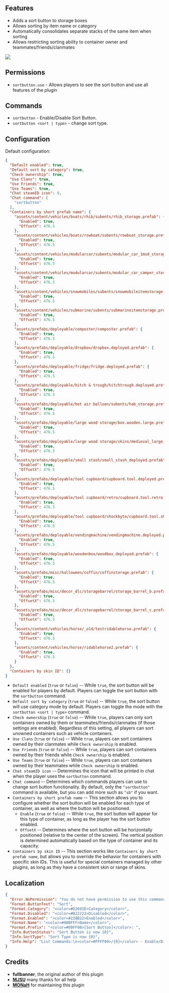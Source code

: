 ## Features

- Adds a sort button to storage boxes
- Allows sorting by item name or category
- Automatically consolidates separate stacks of the same item when sorting
- Allows restricting sorting ability to container owner and teammates/friends/clanmates

![](https://i.imgur.com/dPeNv8G.png)

## Permissions

* `sortbutton.use` - Allows players to see the sort button and use all features of the plugin

## Commands

* `sortbutton` - Enable/Disable Sort Button.
* `sortbutton <sort | type>` - change sort type.

## Configuration

Default configuration:

```json
{
  "Default enabled": true,
  "Default sort by category": true,
  "Check ownership": true,
  "Use Clans": true,
  "Use Friends": true,
  "Use Teams": true,
  "Chat steamID icon": 0,
  "Chat command": [
    "sortbutton"
  ],
  "Containers by short prefab name": {
    "assets/content/vehicles/boats/rhib/subents/rhib_storage.prefab": {
      "Enabled": true,
      "OffsetX": 476.5
    },
    "assets/content/vehicles/boats/rowboat/subents/rowboat_storage.prefab": {
      "Enabled": true,
      "OffsetX": 476.5
    },
    "assets/content/vehicles/modularcar/subents/modular_car_1mod_storage.prefab": {
      "Enabled": true,
      "OffsetX": 476.5
    },
    "assets/content/vehicles/modularcar/subents/modular_car_camper_storage.prefab": {
      "Enabled": true,
      "OffsetX": 476.5
    },
    "assets/content/vehicles/snowmobiles/subents/snowmobileitemstorage.prefab": {
      "Enabled": true,
      "OffsetX": 476.5
    },
    "assets/content/vehicles/submarine/subents/submarineitemstorage.prefab": {
      "Enabled": true,
      "OffsetX": 476.5
    },
    "assets/prefabs/deployable/composter/composter.prefab": {
      "Enabled": true,
      "OffsetX": 476.5
    },
    "assets/prefabs/deployable/dropbox/dropbox.deployed.prefab": {
      "Enabled": true,
      "OffsetX": 476.5
    },
    "assets/prefabs/deployable/fridge/fridge.deployed.prefab": {
      "Enabled": true,
      "OffsetX": 476.5
    },
    "assets/prefabs/deployable/hitch & trough/hitchtrough.deployed.prefab": {
      "Enabled": true,
      "OffsetX": 476.5
    },
    "assets/prefabs/deployable/hot air balloon/subents/hab_storage.prefab": {
      "Enabled": true,
      "OffsetX": 476.5
    },
    "assets/prefabs/deployable/large wood storage/box.wooden.large.prefab": {
      "Enabled": true,
      "OffsetX": 476.5
    },
    "assets/prefabs/deployable/large wood storage/skins/medieval_large_wood_box/medieval.box.wooden.large.prefab": {
      "Enabled": true,
      "OffsetX": 476.5
    },
    "assets/prefabs/deployable/small stash/small_stash_deployed.prefab": {
      "Enabled": true,
      "OffsetX": 476.5
    },
    "assets/prefabs/deployable/tool cupboard/cupboard.tool.deployed.prefab": {
      "Enabled": true,
      "OffsetX": 476.5
    },
    "assets/prefabs/deployable/tool cupboard/retro/cupboard.tool.retro.deployed.prefab": {
      "Enabled": true,
      "OffsetX": 476.5
    },
    "assets/prefabs/deployable/tool cupboard/shockbyte/cupboard.tool.shockbyte.deployed.prefab": {
      "Enabled": true,
      "OffsetX": 476.5
    },
    "assets/prefabs/deployable/vendingmachine/vendingmachine.deployed.prefab": {
      "Enabled": true,
      "OffsetX": 476.5
    },
    "assets/prefabs/deployable/woodenbox/woodbox_deployed.prefab": {
      "Enabled": true,
      "OffsetX": 476.5
    },
    "assets/prefabs/misc/halloween/coffin/coffinstorage.prefab": {
      "Enabled": true,
      "OffsetX": 476.5
    },
    "assets/prefabs/misc/decor_dlc/storagebarrel/storage_barrel_b.prefab": {
      "Enabled": true,
      "OffsetX": 476.5
    },
    "assets/prefabs/misc/decor_dlc/storagebarrel/storage_barrel_c.prefab": {
      "Enabled": true,
      "OffsetX": 476.5
    },
    "assets/content/vehicles/horse/_old/testridablehorse.prefab": {
      "Enabled": true,
      "OffsetX": 476.5
    },
    "assets/content/vehicles/horse/ridablehorse2.prefab": {
      "Enabled": true,
      "OffsetX": 476.5
    }
  },
  "Containers by skin ID": {}
}
```

- `Default enabled` (`true` or `false`) -- While `true`, the sort button will be enabled for players by default. Players can toggle the sort button with the `sortbutton` command.
- `Default sort by category` (`true` or `false`) -- While `true`, the sort button will use category mode by default. Players can toggle the mode with the `sortbutton <sort | type>` command.
- `Check ownership` (`true` or `false`) -- While `true`, players can only sort containers owned by them or teammates/friends/clanmates (if those settings are enabled). Regardless of this setting, all players can sort unowned containers such as vehicle containers.
- `Use Clans` (`true` or `false`) -- While `true`, players can sort containers owned by their clanmates while `Check ownership` is enabled.
- `Use Friends` (`true` or `false`) -- While `true`, players can sort containers owned by their friends while `Check ownership` is enabled.
- `Use Teams` (`true` or `false`) -- While `true`, players can sort containers owned by their teammates while `Check ownership` is enabled.
- `Chat steamID icon` -- Determines the icon that will be printed in chat when the player uses the `sortbutton` command.
- `Chat command` -- Determines which commands players can use to change sort button functionality. By default, only the `"sortbutton"` command is available, but you can add more such as `"sb"` if you want.
- `Containers by short prefab name` -- This section allows you to configure whether the sort button will be enabled for each type of container, as well as where the button will be positioned.
  - `Enable` (`true` or `false`) -- While `true`, the sort button will appear for this type of container, as long as the player has the sort button enabled.
  - `OffsetX` -- Determines where the sort button will be horizontally positioned (relative to the center of the screen). The vertical position is determined automatically based on the type of container and its capacity.
- `Containers by skin ID` -- This section works like `Containers by short prefab name`, but allows you to override the behavior for containers with specific skin IDs. This is useful for special containers managed by other plugins, as long as they have a consistent skin or range of skins.

## Localization

```json
{
  "Error.NoPermission": "You do not have permission to use this command",
  "Format.ButtonText": "Sort",
  "Format.Category": "<color=#D2691E>Category</color>",
  "Format.Disabled": "<color=#B22222>Disabled</color>",
  "Format.Enabled": "<color=#228B22>Enabled</color>",
  "Format.Name": "<color=#00BFFF>Name</color>",
  "Format.Prefix": "<color=#00FF00>[Sort Button]</color>: ",
  "Info.ButtonStatus": "Sort Button is now {0}",
  "Info.SortType": "Sort Type is now {0}",
  "Info.Help": "List Commands:\n<color=#FFFF00>/{0}</color> - Enable/Disable Sort Button.\n<color=#FFFF00>/{0} <sort | type></color> - change sort type."
}
```

## Credits

* **fullbanner**, the original author of this plugin
* [**MJSU**](https://umod.org/user/MJSU) many thanks for all help
* [**MONaH**](https://umod.org/user/MONaH) for maintaining this plugin
